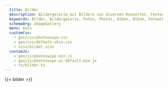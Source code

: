 ```yaml
---
  title: Bilder
  description: Bildergalerie mit Bildern von diversen Konzerten, Festen und anderen Anlässen des Musikvereins Wollbach.
  keywords: Bilder, Bildergalerie, Fotos, Photos, Alben, Album, Fotoalbum
  schemaOrg: ImageGallery
  menu: main
  customCss:
    - gen/css/photoswipe.css
    - gen/css/default-skin.css
    - scss/bilder.scss
  customJs:
    - gen/js/photoswipe.min.js
    - gen/js/photoswipe-ui-default.min.js
    - ts/bilder.ts
---
```


{{< bilder >}}
